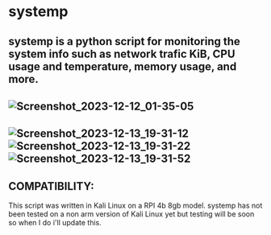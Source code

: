 # systemp
systemp is a python script for monitoring the system info such as network trafic KiB, CPU usage and temperature, memory usage, and more.
--------------------------------------------------------------------------------------------------------------------------------
![Screenshot_2023-12-12_01-35-05](https://github.com/TheJuicePapi/systemp/assets/134894632/3dcfc0b5-bcb9-436a-8a84-d967bc91a428)
--------------------------------------------------------------------------------------------------------------------------------
![Screenshot_2023-12-13_19-31-12](https://github.com/TheJuicePapi/systemp/assets/134894632/2be03264-dcd3-4c24-993f-d5cf006fd7f1)
![Screenshot_2023-12-13_19-31-22](https://github.com/TheJuicePapi/systemp/assets/134894632/97f2bc68-6124-48fb-a53a-a7d31c26e910)
![Screenshot_2023-12-13_19-31-52](https://github.com/TheJuicePapi/systemp/assets/134894632/d27e8973-e5ed-4700-a29d-88bf22a29967)
--------------------------------------------------------------------------------------------------------------------------------
COMPATIBILITY:
--------------------------------------------------------------------------------------------------------------------------------

This script was written in Kali Linux on a RPI 4b 8gb model. systemp has not been tested on a non arm version of Kali Linux yet
but testing will be soon so when I do i'll update this.
